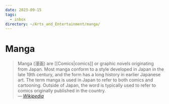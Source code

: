 ```yaml
---
date: 2023-09-15
tags:
  - inbox
directory: ~/Arts_and_Entertainment/manga/
---
```


# Manga

> Manga (漫画) are [[Comics|comics]] or graphic novels originating from
> Japan. Most manga conform to a style developed in Japan in the late 19th
> century, and the form has a long history in earlier Japanese art. The
> term manga is used in Japan to refer to both comics and cartooning.
> Outside of Japan, the word is typically used to refer to comics
> originally published in the country.\
> — <cite>[Wikipedia](https://en.wikipedia.org/wiki/Manga)</cite>

